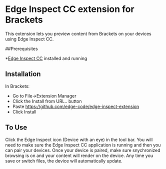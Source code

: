 Edge Inspect CC extension for Brackets
=========================================

This extension lets you preview content from Brackets on your devices using Edge Inspect CC. 

##Prerequisites

*[Edge Inspect CC](http://html.adobe.com/edge/inspect/) installed and running

## Installation

In Brackets:

* Go to File->Extension Manager
* Click the Install from URL.. button
* Paste https://github.com/edge-code/edge-inspect-extension
* Click Install

## To Use

Click the Edge Inspect icon (Device with an eye) in the tool bar. You will need to make sure the Edge 
Inspect CC application is running and then you can pair your devices. Once your device is paired, make
sure snychronized browsing is on and your content will render on the device. Any time you save or switch
files, the device will automatically update.
